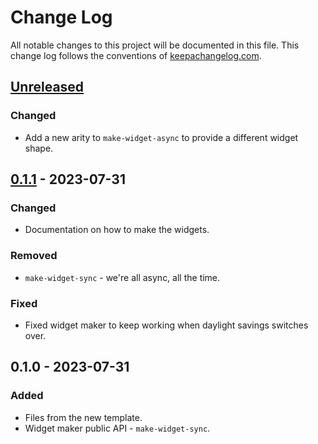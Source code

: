 # Change Log
All notable changes to this project will be documented in this file. This change log follows the conventions of [keepachangelog.com](http://keepachangelog.com/).

## [Unreleased]
### Changed
- Add a new arity to `make-widget-async` to provide a different widget shape.

## [0.1.1] - 2023-07-31
### Changed
- Documentation on how to make the widgets.

### Removed
- `make-widget-sync` - we're all async, all the time.

### Fixed
- Fixed widget maker to keep working when daylight savings switches over.

## 0.1.0 - 2023-07-31
### Added
- Files from the new template.
- Widget maker public API - `make-widget-sync`.

[Unreleased]: https://sourcehost.site/your-name/kigen-engine-beginnings/compare/0.1.1...HEAD
[0.1.1]: https://sourcehost.site/your-name/kigen-engine-beginnings/compare/0.1.0...0.1.1
